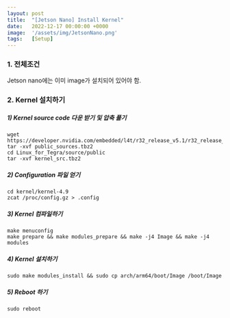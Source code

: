 ```yaml
---
layout: post
title:  "[Jetson Nano] Install Kernel"
date:   2022-12-17 00:00:00 +0000
image:  '/assets/img/JetsonNano.png'
tags:   [Setup]
---
```


### **1. 전체조건**

Jetson nano에는 이미 image가 설치되어 있어야 함. 


### **2. Kernel 설치하기**


##### 1) Kernel source code 다운 받기 및 압축 풀기

```shell 
wget https://developer.nvidia.com/embedded/l4t/r32_release_v5.1/r32_release_v5.1/sources/t210/public_sources.tbz2
tar -xvf public_sources.tbz2
cd Linux_for_Tegra/source/public
tar -xvf kernel_src.tbz2
```

##### 2) Configuration 파일 얻기

```shell
cd kernel/kernel-4.9
zcat /proc/config.gz > .config
```

##### 3) Kernel 컴파일하기

```shell
make menuconfig
make prepare && make modules_prepare && make -j4 Image && make -j4 modules
```

##### 4) Kernel 설치하기

```shell
sudo make modules_install && sudo cp arch/arm64/boot/Image /boot/Image
```

##### 5) Reboot 하기

```shell
sudo reboot
```
